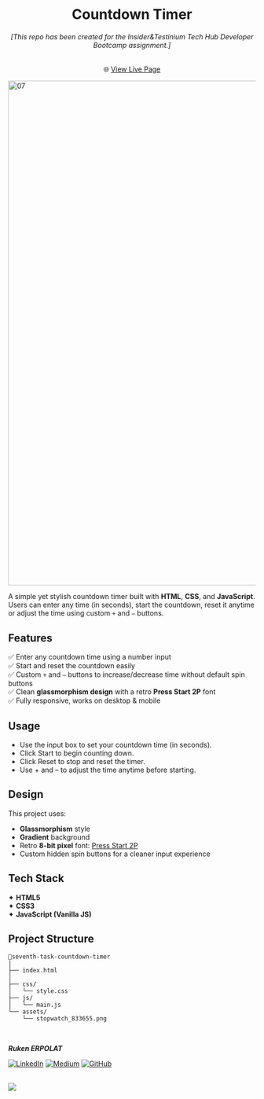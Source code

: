<h1 align="center">Countdown Timer</h1>

<h6 align="center">[This repo has been created for the Insider&Testinium Tech Hub Developer Bootcamp assignment.]</h6>

<div align="center">
    
🌐 [View Live Page](https://seventh-task-countdown-timer.netlify.app/) 

</div> 

<img width="1917" height="1027" alt="07" src="https://github.com/user-attachments/assets/9ceafbc5-6de7-426a-8fca-d7e894114660" />

A simple yet stylish countdown timer built with **HTML**, **CSS**, and **JavaScript**.  
Users can enter any time (in seconds), start the countdown, reset it anytime or adjust the time using custom `+` and `–` buttons.

## **Features**

✅ Enter any countdown time using a number input  
✅ Start and reset the countdown easily  
✅ Custom `+` and `–` buttons to increase/decrease time without default spin buttons  
✅ Clean **glassmorphism design** with a retro **Press Start 2P** font  
✅ Fully responsive, works on desktop & mobile   

## Usage
- Use the input box to set your countdown time (in seconds).
- Click Start to begin counting down.
- Click Reset to stop and reset the timer.
- Use + and – to adjust the time anytime before starting.

## Design

This project uses:
- **Glassmorphism** style
- **Gradient** background
- Retro **8-bit pixel** font: [Press Start 2P](https://fonts.google.com/specimen/Press+Start+2P)
- Custom hidden spin buttons for a cleaner input experience  

## **Tech Stack**
✦ **HTML5**      
✦ **CSS3**    
✦ **JavaScript (Vanilla JS)**   

##  **Project Structure**
```
📂seventh-task-countdown-timer
│
├── index.html
│
├── css/
│   └── style.css
├── js/
│   └── main.js
└── assets/
    └── stopwatch_833655.png
```

<br>

<b><em>Ruken ERPOLAT </em></b>

[![LinkedIn](https://img.shields.io/badge/-LinkedIn-827a67?style=flat&logo=linkedin&logoColor=white)](https://linkedin.com/in/rukenerpolat)
[![Medium](https://img.shields.io/badge/-Medium-827a67?style=flat&logo=medium&logoColor=white)](https://medium.com/@rukenerpolat)
[![GitHub](https://img.shields.io/badge/-GitHub-827a67?style=flat&logo=github&logoColor=white)](https://github.com/rukenerpolat)

<br>

<img src="https://github.com/SP-XD/SP-XD/blob/main/images/dino_rounded.gif?raw=true" href="https://github.com/SP-XD" />
